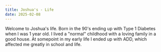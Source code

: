 ```yaml
---
title: Joshua's - Life
date: 2025-02-08
---
```

Welcome to Joshua's life. Born in the 90's ending up with Type 1 Diabetes when I was 1 year old. I lived a "normal" childhood with a loving family in a good house. At somepoint in my early life I ended up with ADD,
which affected me greatly in school and life.
